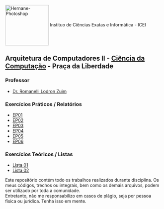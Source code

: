 <img align="center" alt="Hernane-Photoshop" height="130" width="140" src="https://user-images.githubusercontent.com/88516429/185773964-1c4adbaf-8d43-4c48-a3af-cb7451157dfd.png"> Instituo de Ciências Exatas e Informática - ICEI
 <br>

## Arquitetura de Computadores II - [Ciência da Computação](https://icei.pucminas.br/index.php/cursos/graduacao/ciencia-da-computacao) - Praça da Liberdade

### Professor

* [Dr. Romanelli Lodron Zuim](https://www.escavador.com/sobre/2666679/romanelli-lodron-zuim)

###  Exercícios Práticos / Relatórios
- [EP01](https://github.com/hernanevelozo/PMG-AC2/tree/main/Pr%C3%A1ticos/EP01%20-%20AC2)
- [EP02](https://github.com/hernanevelozo/PMG-AC2/tree/main/Pr%C3%A1ticos/EP02%20-%20AC2)
- [EP03](https://github.com/hernanevelozo/PMG-AC2/tree/main/Pr%C3%A1ticos/EP03%20-%20AC2)
- [EP04](https://github.com/hernanevelozo/PMG-AC2/tree/main/Pr%C3%A1ticos/EP04%20-%20AC2)
- [EP05](https://github.com/hernanevelozo/PMG-AC2/tree/main/Pr%C3%A1ticos/EP05%20-%20AC2)
- [EP06](https://github.com/hernanevelozo/PMG-AC2/tree/main/Pr%C3%A1ticos/EP06%20-%20AC2)




###  Exercícios Teóricos / Listas
- [Lista 01](https://github.com/hernanevelozo/PMG-AC2/tree/main/Te%C3%B3ricos/Lista%2001)
- [Lista 02](https://github.com/hernanevelozo/PMG-AC2/tree/main/Te%C3%B3ricos/Lista%2002)

Este repositório contém todo os trabalhos realizados durante disciplina. Os meus códigos, trechos ou integrais, bem como os demais arquivos, podem ser utilizado por toda a comunidade. <br> Entretanto, não me responsabilizo em casos de plágio, seja por pessoa física ou jurídica. Tenha isso em mente.

